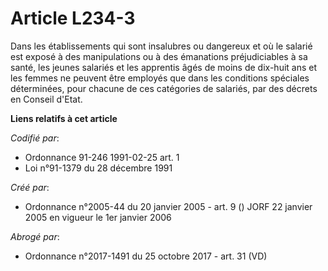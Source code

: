 # Article L234-3

Dans les établissements qui sont insalubres ou dangereux et où le salarié est exposé à des manipulations ou à des émanations
préjudiciables à sa santé, les jeunes salariés et les apprentis âgés de moins de dix-huit ans et les femmes ne peuvent être
employés que dans les conditions spéciales déterminées, pour chacune de ces catégories de salariés, par des décrets en
Conseil d'Etat.

**Liens relatifs à cet article**

_Codifié par_:

  - Ordonnance 91-246 1991-02-25 art. 1
  - Loi n°91-1379 du 28 décembre 1991

_Créé par_:

  - Ordonnance n°2005-44 du 20 janvier 2005 - art. 9 () JORF 22 janvier 2005 en vigueur le 1er janvier 2006

_Abrogé par_:

  - Ordonnance n°2017-1491 du 25 octobre 2017 - art. 31 (VD)
